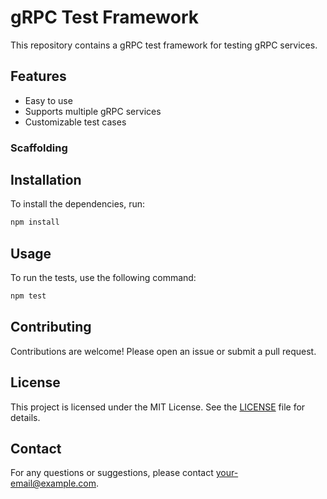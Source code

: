 # gRPC Test Framework

This repository contains a gRPC test framework for testing gRPC services.

## Features

- Easy to use
- Supports multiple gRPC services
- Customizable test cases

### Scaffolding


## Installation

To install the dependencies, run:

```bash
npm install
```

## Usage

To run the tests, use the following command:

```bash
npm test
```

## Contributing

Contributions are welcome! Please open an issue or submit a pull request.

## License

This project is licensed under the MIT License. See the [LICENSE](LICENSE) file for details.

## Contact

For any questions or suggestions, please contact [your-email@example.com](mailto:julymarcelabustamante@gmail.com).
